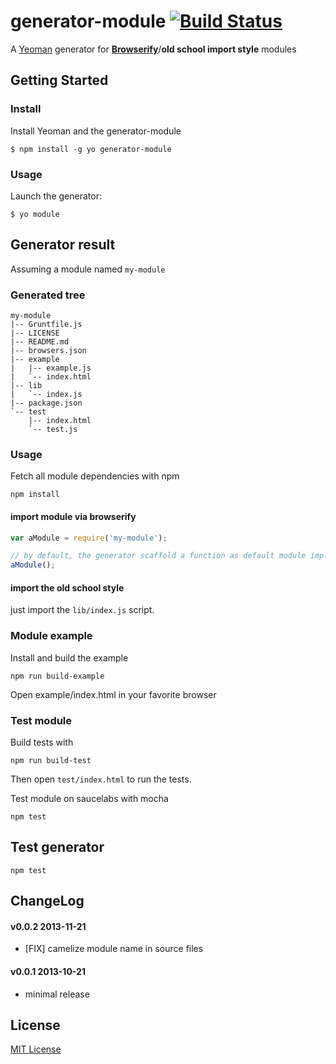 # generator-module [![Build Status](https://secure.travis-ci.org/peutetre/generator-module.png?branch=master)](https://travis-ci.org/peutetre/generator-module)

A [Yeoman](http://yeoman.io) generator for __[Browserify](http://browserify.org)__/__old school import style__ modules

## Getting Started

### Install

Install Yeoman and the generator-module

```
$ npm install -g yo generator-module
```

### Usage

Launch the generator:

```
$ yo module
```

## Generator result

Assuming a module named `my-module`

### Generated tree

```
my-module
|-- Gruntfile.js
|-- LICENSE
|-- README.md
|-- browsers.json
|-- example
|   |-- example.js
|   `-- index.html
|-- lib
|   `-- index.js
|-- package.json
`-- test
    |-- index.html
    `-- test.js
```

### Usage

Fetch all module dependencies with npm

```
npm install
```

#### import module via browserify

```javascript
var aModule = require('my-module');

// by default, the generator scaffold a function as default module implementation
aModule();
```

#### import the old school style

just import the `lib/index.js` script.

### Module example

Install and build the example

```
npm run build-example
```

Open example/index.html in your favorite browser

### Test module

Build tests with

```
npm run build-test
```

Then open `test/index.html` to run the tests.

Test module on saucelabs with mocha

```
npm test
```

## Test generator

```
npm test
```

## ChangeLog

#### v0.0.2 2013-11-21

* [FIX] camelize module name in source files

#### v0.0.1 2013-10-21

* minimal release

## License

[MIT License](http://en.wikipedia.org/wiki/MIT_License)
